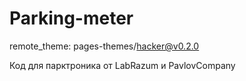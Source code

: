 # Parking-meter  
remote_theme: pages-themes/hacker@v0.2.0

Код для парктроника от LabRazum и PavlovCompany
